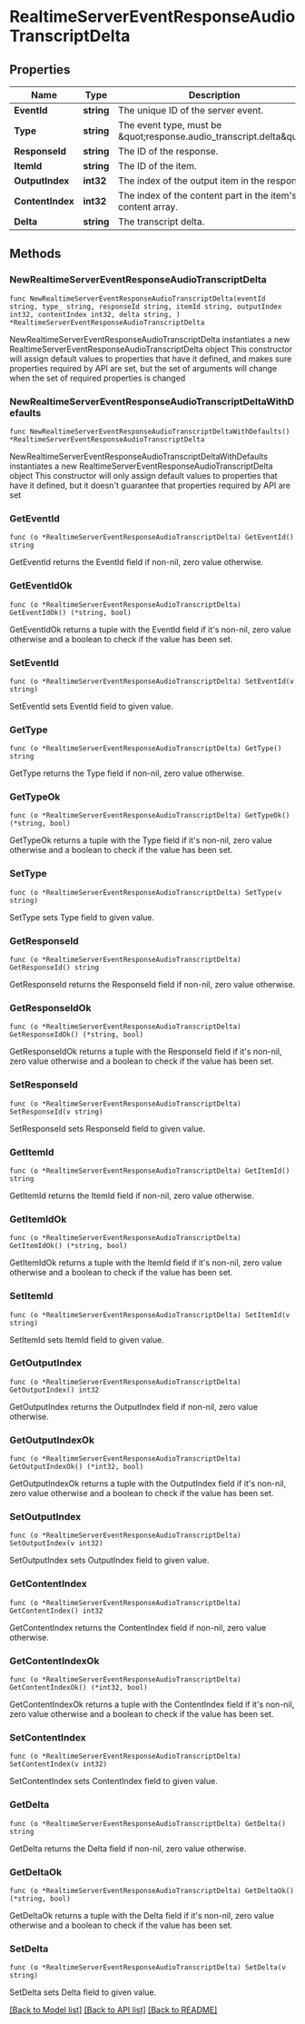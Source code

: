 # RealtimeServerEventResponseAudioTranscriptDelta

## Properties

Name | Type | Description | Notes
------------ | ------------- | ------------- | -------------
**EventId** | **string** | The unique ID of the server event. | 
**Type** | **string** | The event type, must be \&quot;response.audio_transcript.delta\&quot;. | 
**ResponseId** | **string** | The ID of the response. | 
**ItemId** | **string** | The ID of the item. | 
**OutputIndex** | **int32** | The index of the output item in the response. | 
**ContentIndex** | **int32** | The index of the content part in the item&#39;s content array. | 
**Delta** | **string** | The transcript delta. | 

## Methods

### NewRealtimeServerEventResponseAudioTranscriptDelta

`func NewRealtimeServerEventResponseAudioTranscriptDelta(eventId string, type_ string, responseId string, itemId string, outputIndex int32, contentIndex int32, delta string, ) *RealtimeServerEventResponseAudioTranscriptDelta`

NewRealtimeServerEventResponseAudioTranscriptDelta instantiates a new RealtimeServerEventResponseAudioTranscriptDelta object
This constructor will assign default values to properties that have it defined,
and makes sure properties required by API are set, but the set of arguments
will change when the set of required properties is changed

### NewRealtimeServerEventResponseAudioTranscriptDeltaWithDefaults

`func NewRealtimeServerEventResponseAudioTranscriptDeltaWithDefaults() *RealtimeServerEventResponseAudioTranscriptDelta`

NewRealtimeServerEventResponseAudioTranscriptDeltaWithDefaults instantiates a new RealtimeServerEventResponseAudioTranscriptDelta object
This constructor will only assign default values to properties that have it defined,
but it doesn't guarantee that properties required by API are set

### GetEventId

`func (o *RealtimeServerEventResponseAudioTranscriptDelta) GetEventId() string`

GetEventId returns the EventId field if non-nil, zero value otherwise.

### GetEventIdOk

`func (o *RealtimeServerEventResponseAudioTranscriptDelta) GetEventIdOk() (*string, bool)`

GetEventIdOk returns a tuple with the EventId field if it's non-nil, zero value otherwise
and a boolean to check if the value has been set.

### SetEventId

`func (o *RealtimeServerEventResponseAudioTranscriptDelta) SetEventId(v string)`

SetEventId sets EventId field to given value.


### GetType

`func (o *RealtimeServerEventResponseAudioTranscriptDelta) GetType() string`

GetType returns the Type field if non-nil, zero value otherwise.

### GetTypeOk

`func (o *RealtimeServerEventResponseAudioTranscriptDelta) GetTypeOk() (*string, bool)`

GetTypeOk returns a tuple with the Type field if it's non-nil, zero value otherwise
and a boolean to check if the value has been set.

### SetType

`func (o *RealtimeServerEventResponseAudioTranscriptDelta) SetType(v string)`

SetType sets Type field to given value.


### GetResponseId

`func (o *RealtimeServerEventResponseAudioTranscriptDelta) GetResponseId() string`

GetResponseId returns the ResponseId field if non-nil, zero value otherwise.

### GetResponseIdOk

`func (o *RealtimeServerEventResponseAudioTranscriptDelta) GetResponseIdOk() (*string, bool)`

GetResponseIdOk returns a tuple with the ResponseId field if it's non-nil, zero value otherwise
and a boolean to check if the value has been set.

### SetResponseId

`func (o *RealtimeServerEventResponseAudioTranscriptDelta) SetResponseId(v string)`

SetResponseId sets ResponseId field to given value.


### GetItemId

`func (o *RealtimeServerEventResponseAudioTranscriptDelta) GetItemId() string`

GetItemId returns the ItemId field if non-nil, zero value otherwise.

### GetItemIdOk

`func (o *RealtimeServerEventResponseAudioTranscriptDelta) GetItemIdOk() (*string, bool)`

GetItemIdOk returns a tuple with the ItemId field if it's non-nil, zero value otherwise
and a boolean to check if the value has been set.

### SetItemId

`func (o *RealtimeServerEventResponseAudioTranscriptDelta) SetItemId(v string)`

SetItemId sets ItemId field to given value.


### GetOutputIndex

`func (o *RealtimeServerEventResponseAudioTranscriptDelta) GetOutputIndex() int32`

GetOutputIndex returns the OutputIndex field if non-nil, zero value otherwise.

### GetOutputIndexOk

`func (o *RealtimeServerEventResponseAudioTranscriptDelta) GetOutputIndexOk() (*int32, bool)`

GetOutputIndexOk returns a tuple with the OutputIndex field if it's non-nil, zero value otherwise
and a boolean to check if the value has been set.

### SetOutputIndex

`func (o *RealtimeServerEventResponseAudioTranscriptDelta) SetOutputIndex(v int32)`

SetOutputIndex sets OutputIndex field to given value.


### GetContentIndex

`func (o *RealtimeServerEventResponseAudioTranscriptDelta) GetContentIndex() int32`

GetContentIndex returns the ContentIndex field if non-nil, zero value otherwise.

### GetContentIndexOk

`func (o *RealtimeServerEventResponseAudioTranscriptDelta) GetContentIndexOk() (*int32, bool)`

GetContentIndexOk returns a tuple with the ContentIndex field if it's non-nil, zero value otherwise
and a boolean to check if the value has been set.

### SetContentIndex

`func (o *RealtimeServerEventResponseAudioTranscriptDelta) SetContentIndex(v int32)`

SetContentIndex sets ContentIndex field to given value.


### GetDelta

`func (o *RealtimeServerEventResponseAudioTranscriptDelta) GetDelta() string`

GetDelta returns the Delta field if non-nil, zero value otherwise.

### GetDeltaOk

`func (o *RealtimeServerEventResponseAudioTranscriptDelta) GetDeltaOk() (*string, bool)`

GetDeltaOk returns a tuple with the Delta field if it's non-nil, zero value otherwise
and a boolean to check if the value has been set.

### SetDelta

`func (o *RealtimeServerEventResponseAudioTranscriptDelta) SetDelta(v string)`

SetDelta sets Delta field to given value.



[[Back to Model list]](../README.md#documentation-for-models) [[Back to API list]](../README.md#documentation-for-api-endpoints) [[Back to README]](../README.md)


